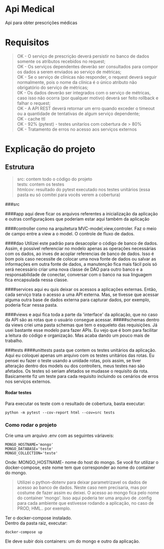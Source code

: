 # Api Medical
Api para obter prescrições médicas

# Requisitos

> OK - O serviço de prescrição deverá persistir no banco de dados somente os atributos recebidos no request; <br>
> OK - Os serviços dependentes deverão ser consultados para compor os dados a serem enviados ao serviço de métricas; <br>
> OK - Se o serviço de clínicas não responder, o request deverá seguir normalmente, pois o nome da clínica é o único atributo não obrigatório do serviço de métricas; <br>
> 0K - Os dados deverão ser integrados com o serviço de métricas, caso isso não ocorra (por qualquer motivo) deverá ser feito rollback e falhar o request; <br>
> OK - A API REST deverá retornar um erro quando exceder o timeout ou a quantidade de tentativas de algum serviço dependente; <br>
> OK - cache ttl <br>
> OK - 92% (pytest) - testes unitaríos com cobertura de > 80% <br>
> OK - Tratamento de erros no acesso aos serviços externos <br>


# Explicação do projeto

## Estrutura

>src: contem todo o código do projeto <br>
>tests: contem os testes <br>
>htmlcov: resultado do pytest executado nos testes unitários (essa pasta eu só comitei para vocês verem a cobertura) <br>


###src

####app
aqui deve ficar os arquivos referentes a inicialização da aplicação
e outras configuraçãoes que poderiam estar aqui também da aplicação

####controller
como na arquitetura MVC-model,view,controler.
Faz o meio de campo entre a view a o model.
O controle de fluxo de dados.

####dao
Utilizei este padrão para desacoplar o código de banco de dados.
Assim, é possível referenciar no modelo apenas as 
operações necessárias com os dados, ao inves de acoplar
referencias de banco de dados.
Isso é bom pois caso necessite de colocar uma nova fonte
de dados ou salvar as informações em outra fonte de dados,
a manutenção fica mais fácil pois só será necessário criar uma
nova classe de DAO para outro banco e a responsabilidade
de conectar, conversar com o banco na sua linguagem
fica encapsulada nessa classe.

####services
aqui eu quis deixar os acessos a aplicações externas.
Então, cada serviço trata o acesso a uma API externa.
Mas, se tivesse que acessar alguma outra base de dados
externa para capturar dados, por exemplo, poderia ficar
nessa pasta.

####views
e aqui fica toda a parte da 'interface' da aplicação, que no 
caso da API são as rotas que o usuário consegue acessar.
#####schemas
dentro da views criei uma pasta schemas 
que tem o esqueleto das requisições.
Já usei bastante esse modelo para fazer APIs.
Eu vejo que é bom para facilitar a leitura do código
e organização.
Mas acaba dando um pouco mais de trabalho.

###tests
####unittests
pasta que contem os testes unitários da aplicação.
Aqui eu coloquei apenas um arquivo com os testes unitários das rotas.
Eu pensei eu fazer o teste usando a unidade rotas,
pois assim, se tiver alteração dentro dos models ou dos controllers,
meus testes nao são afetados.
Os testes só seriam afetados se mudasse o requisito da rota.
Basicamente fiz um teste para cada requisito incluindo
os cenários de erros nos serviços externos.

#### Rodar testes

Para executar os teste com o resultado de cobertura,
basta executar:

~~~
python -m pytest --cov-report html --cov=src tests
~~~

### Como rodar o projeto

Crie uma um arquivo .env com as seguintes váriaveis:
~~~
MONGO_HOSTNAME='mongo'
MONGO_DATABASE='teste'
MONGO_COLLECTION='teste'
~~~
Onde:
MONGO_HOSTNAME- nome do host do mongo. Se você for utilizar o docker-compose,
este nome tem que corresponder ao nome do container do mongo.

>Utilizei o python-dotenv para deixar parametrizavel
>os dados de acesso ao banco de dados.
>Neste caso nem precisaria, mas por costume de fazer assim eu deixei.
>O acesso ao mongo fica pelo nome do container 'mongo'.
>Isso aqui poderia ter uma arquivo de .config para cada ambiente que
>estivesse rodando a aplicação, no caso de PROD, HML.. por exemplo.

Ter o docker-compose instalado.<br>
Dentro da pasta raiz, executar: <br>
~~~
docker-compose up
~~~
Ele deve subir dois containers: um do mongo e outro da aplicação.



